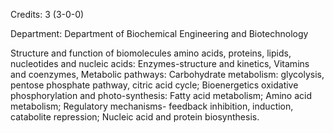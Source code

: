 Credits: 3 (3-0-0)

Department: Department of Biochemical Engineering and Biotechnology

Structure and function of biomolecules amino acids, proteins, lipids, nucleotides and nucleic acids: Enzymes-structure and kinetics, Vitamins and coenzymes, Metabolic pathways: Carbohydrate metabolism: glycolysis, pentose phosphate pathway, citric acid cycle; Bioenergetics oxidative phosphorylation and photo-synthesis: Fatty acid metabolism; Amino acid metabolism; Regulatory mechanisms- feedback inhibition, induction, catabolite repression; Nucleic acid and protein biosynthesis.